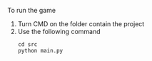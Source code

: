 To run the game

1. Turn CMD on the folder contain the project
2. Use the following command
   ```
   cd src
   python main.py
   ```
